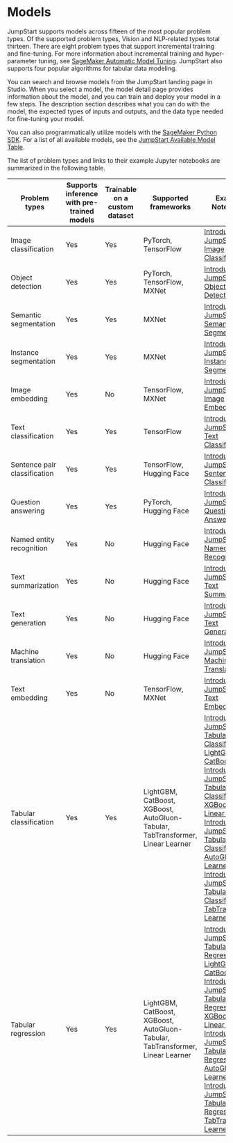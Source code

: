 # Models<a name="jumpstart-models"></a>

JumpStart supports models across fifteen of the most popular problem types\. Of the supported problem types, Vision and NLP\-related types total thirteen\. There are eight problem types that support incremental training and fine\-tuning\. For more information about incremental training and hyper\-parameter tuning, see [SageMaker Automatic Model Tuning](https://docs.aws.amazon.com/sagemaker/latest/dg/automatic-model-tuning.html)\.​ JumpStart also supports four popular algorithms for tabular data modeling\.

You can search and browse models from the JumpStart landing page in Studio\. When you select a model, the model detail page provides information about the model, and you can train and deploy your model in a few steps\. The description section describes what you can do with the model, the expected types of inputs and outputs, and the data type needed for fine\-tuning your model\. 

You can also programmatically utilize models with the [SageMaker Python SDK](https://sagemaker.readthedocs.io/en/stable/overview.html#use-prebuilt-models-with-sagemaker-jumpstart)\. For a list of all available models, see the [JumpStart Available Model Table](https://sagemaker.readthedocs.io/en/v2.82.0/doc_utils/jumpstart.html)\.

The list of problem types and links to their example Jupyter notebooks are summarized in the following table\.


| Problem types  | Supports inference with pre\-trained models  | Trainable on a custom dataset  | Supported frameworks  | Example Notebooks  | 
| --- | --- | --- | --- | --- | 
| Image classification  | Yes  | Yes  |  PyTorch, TensorFlow  |  [Introduction to JumpStart \- Image Classification](https://github.com/aws/amazon-sagemaker-examples/blob/main/introduction_to_amazon_algorithms/jumpstart_image_classification/Amazon_JumpStart_Image_Classification.ipynb)  | 
| Object detection  | Yes  | Yes  | PyTorch, TensorFlow, MXNet |  [Introduction to JumpStart \- Object Detection](https://github.com/aws/amazon-sagemaker-examples/blob/main/introduction_to_amazon_algorithms/jumpstart_object_detection/Amazon_JumpStart_Object_Detection.ipynb)  | 
| Semantic segmentation  | Yes  | Yes  | MXNet  |  [Introduction to JumpStart \- Semantic Segmentation](https://github.com/aws/amazon-sagemaker-examples/blob/main/introduction_to_amazon_algorithms/jumpstart_semantic_segmentation/Amazon_JumpStart_Semantic_Segmentation.ipynb)  | 
| Instance segmentation  | Yes  | Yes  | MXNet  |  [Introduction to JumpStart \- Instance Segmentation](https://github.com/aws/amazon-sagemaker-examples/blob/main/introduction_to_amazon_algorithms/jumpstart_instance_segmentation/Amazon_JumpStart_Instance_Segmentation.ipynb)  | 
| Image embedding  | Yes  | No  | TensorFlow, MXNet |  [Introduction to JumpStart \- Image Embedding](https://github.com/aws/amazon-sagemaker-examples/blob/main/introduction_to_amazon_algorithms/jumpstart_image_embedding/Amazon_JumpStart_Image_Embedding.ipynb)  | 
| Text classification  | Yes  | Yes  | TensorFlow |  [Introduction to JumpStart \- Text Classification](https://github.com/aws/amazon-sagemaker-examples/blob/main/introduction_to_amazon_algorithms/jumpstart_text_classification/Amazon_JumpStart_Text_Classification.ipynb)  | 
| Sentence pair classification  | Yes  | Yes  | TensorFlow, Hugging Face |  [Introduction to JumpStart \- Sentence Pair Classification](https://github.com/aws/amazon-sagemaker-examples/blob/main/introduction_to_amazon_algorithms/jumpstart_sentence_pair_classification/Amazon_JumpStart_Sentence_Pair_Classification.ipynb)  | 
| Question answering  | Yes  | Yes  | PyTorch, Hugging Face |  [Introduction to JumpStart – Question Answering](https://github.com/aws/amazon-sagemaker-examples/blob/main/introduction_to_amazon_algorithms/jumpstart_question_answering/Amazon_JumpStart_Question_Answering.ipynb)  | 
| Named entity recognition  | Yes  | No  | Hugging Face  |  [Introduction to JumpStart \- Named Entity Recognition](https://github.com/aws/amazon-sagemaker-examples/blob/main/introduction_to_amazon_algorithms/jumpstart_named_entity_recognition/Amazon_JumpStart_Named_Entity_Recognition.ipynb)  | 
| Text summarization  | Yes  | No  | Hugging Face  |  [Introduction to JumpStart \- Text Summarization](https://github.com/aws/amazon-sagemaker-examples/blob/main/introduction_to_amazon_algorithms/jumpstart_text_summarization/Amazon_JumpStart_Text_Summarization.ipynb)  | 
| Text generation  | Yes  | No  | Hugging Face  |  [Introduction to JumpStart \- Text Generation](https://github.com/aws/amazon-sagemaker-examples/blob/main/introduction_to_amazon_algorithms/jumpstart_text_generation/Amazon_JumpStart_Text_Generation.ipynb)  | 
| Machine translation  | Yes  | No  | Hugging Face  |  [Introduction to JumpStart \- Machine Translation](https://github.com/aws/amazon-sagemaker-examples/blob/main/introduction_to_amazon_algorithms/jumpstart_machine_translation/Amazon_JumpStart_Machine_Translation.ipynb)  | 
| Text embedding  | Yes  | No  | TensorFlow, MXNet |  [Introduction to JumpStart \- Text Embedding](https://github.com/aws/amazon-sagemaker-examples/blob/main/introduction_to_amazon_algorithms/jumpstart_text_embedding/Amazon_JumpStart_Text_Embedding.ipynb)  | 
| Tabular classification  | Yes  | Yes  | LightGBM, CatBoost, XGBoost, AutoGluon\-Tabular, TabTransformer, Linear Learner |  [Introduction to JumpStart \- Tabular Classification \- LightGBM, CatBoost](https://github.com/aws/amazon-sagemaker-examples/blob/main/introduction_to_amazon_algorithms/lightgbm_catboost_tabular/Amazon_Tabular_Classification_LightGBM_CatBoost.ipynb) [Introduction to JumpStart \- Tabular Classification \- XGBoost, Linear Learner](https://github.com/aws/amazon-sagemaker-examples/blob/main/introduction_to_amazon_algorithms/xgboost_linear_learner_tabular/Amazon_Tabular_Classification_XGBoost_LinearLearner.ipynb) [Introduction to JumpStart \- Tabular Classification \- AutoGluon Learner](https://github.com/aws/amazon-sagemaker-examples/blob/main/introduction_to_amazon_algorithms/autogluon_tabular/Amazon_Tabular_Classification_AutoGluon.ipynb) [Introduction to JumpStart \- Tabular Classification \- TabTransformer Learner](https://github.com/aws/amazon-sagemaker-examples/blob/main/introduction_to_amazon_algorithms/tabtransformer_tabular/Amazon_Tabular_Classification_TabTransformer.ipynb)  | 
| Tabular regression  | Yes  | Yes  | LightGBM, CatBoost, XGBoost, AutoGluon\-Tabular, TabTransformer, Linear Learner |  [Introduction to JumpStart \- Tabular Regression \- LightGBM, CatBoost](https://github.com/aws/amazon-sagemaker-examples/blob/main/introduction_to_amazon_algorithms/lightgbm_catboost_tabular/Amazon_Tabular_Regression_LightGBM_CatBoost.ipynb) [Introduction to JumpStart – Tabular Regression \- XGBoost, Linear Learner](https://github.com/aws/amazon-sagemaker-examples/blob/main/introduction_to_amazon_algorithms/xgboost_linear_learner_tabular/Amazon_Tabular_Regression_XGBoost_LinearLearner.ipynb) [Introduction to JumpStart – Tabular Regression \- AutoGluon Learner](https://github.com/aws/amazon-sagemaker-examples/blob/main/introduction_to_amazon_algorithms/autogluon_tabular/Amazon_Tabular_Regression_AutoGluon.ipynb) [Introduction to JumpStart – Tabular Regression \- TabTransformer Learner](https://github.com/aws/amazon-sagemaker-examples/blob/main/introduction_to_amazon_algorithms/tabtransformer_tabular/Amazon_Tabular_Regression_TabTransformer.ipynb)  | 
